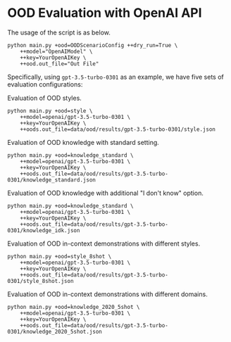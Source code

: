 # OOD Evaluation with OpenAI API

The usage of the script is as below.

```shell
python main.py +ood=OODScenarioConfig ++dry_run=True \
    ++model="OpenAIModel" \
    ++key=YourOpenAIKey \
    ++ood.out_file="Out File"
```
Specifically, using `gpt-3.5-turbo-0301` as an example,  we have five sets of evaluation configurations:

Evaluation of OOD styles.

```shell
python main.py +ood=style \
    ++model=openai/gpt-3.5-turbo-0301 \
    ++key=YourOpenAIKey \
    ++oods.out_file=data/ood/results/gpt-3.5-turbo-0301/style.json
```

Evaluation of OOD knowledge with standard setting.

```shell
python main.py +ood=knowledge_standard \
    ++model=openai/gpt-3.5-turbo-0301 \
    ++key=YourOpenAIKey \
    ++oods.out_file=data/ood/results/gpt-3.5-turbo-0301/knowledge_standard.json
```


Evaluation of OOD knowledge with additional "I don't know" option.

```shell
python main.py +ood=knowledge_standard \
    ++model=openai/gpt-3.5-turbo-0301 \
    ++key=YourOpenAIKey \
    ++oods.out_file=data/ood/results/gpt-3.5-turbo-0301/knowledge_idk.json
```


Evaluation of OOD in-context demonstrations with different styles.

```shell
python main.py +ood=style_8shot \
    ++model=openai/gpt-3.5-turbo-0301 \
    ++key=YourOpenAIKey \
    ++oods.out_file=data/ood/results/gpt-3.5-turbo-0301/style_8shot.json
```

Evaluation of OOD in-context demonstrations with different domains.

```shell
python main.py +ood=knowledge_2020_5shot \
    ++model=openai/gpt-3.5-turbo-0301 \
    ++key=YourOpenAIKey \
    ++oods.out_file=data/ood/results/gpt-3.5-turbo-0301/knowledge_2020_5shot.json
```
